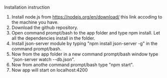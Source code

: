 Installation instruction

1. Install node.js from https://nodejs.org/en/download/ this link accoding to the machine you have.
2. Download the github repository.
3. Open command prompt/bash to the app folder and type npm install. Let all the dependencies install in the folder.
4. Install json-server module by typing "npm install json-server -g" in the command prompt/bash.
5. Now from the app folder in a new command prompt/bash window type "json-server watch --db.json".
6. Now from anothe command prompt/bash type "npm start".
7. Now app will start on localhost:4200 


